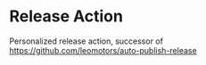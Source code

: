 # Release Action

Personalized release action, successor of https://github.com/leomotors/auto-publish-release
